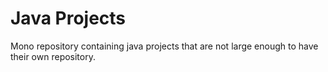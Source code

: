 # Java Projects

Mono repository containing java projects that are not large enough
to have their own repository.